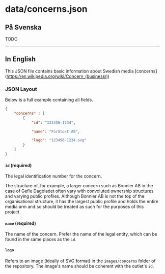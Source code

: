 # data/concerns.json

## På Svenska
TODO

---
## In English
This JSON file contains basic information about Swedish media [concerns](https://en.wikipedia.org/wiki/Concern_(business\))

### JSON Layout

Below is a full example containing all fields.
```json
{
    "concerns" : [
        {
			"id": "123456-1234",

			"name": "FörStort AB",

			"logo": "123456-1234.svg"
        }
    ]
}
```

#### `id` (required)

The legal identification number for the concern.

The structure of, for example, a larger concern such as Bonnier AB in the case of Gefle Dagbladet often vary with 
convoluted ownership structures and varying public profiles. Although Bonnier AB is not the top of the organisational
structure, it has the largest public profile and holds the entire media arm and so should be treated as such
for the purposes of this project.

#### `name` (required)

The name of the concern. Prefer the name of the legal entity, which can be found in the same places as the `id`.

#### `logo`

Refers to an image (ideally of SVG format) in the `images/concerns` folder of the repository. The image's name should be 
coherent with the outlet's `id`.
